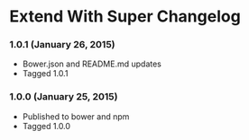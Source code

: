 # Extend With Super Changelog

### 1.0.1 (January 26, 2015)

* Bower.json and README.md updates
* Tagged 1.0.1


### 1.0.0 (January 25, 2015)

* Published to bower and npm
* Tagged 1.0.0
